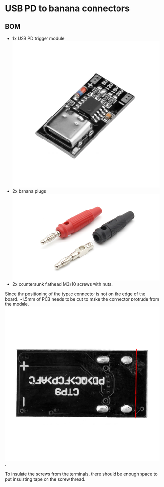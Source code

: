 # USB PD to banana connectors
## BOM
 - 1x USB PD trigger module ![usb trigger](trigger.jpg)
 - 2x banana plugs ![banana plug](banana.jpg)
 - 2x countersunk flathead M3x10 screws with nuts.

Since the positioning of the typec connector is not on the edge of the board, ~1.5mm of PCB needs to be cut to make the connector protrude from the module. ![cut](cut.jpg).

To insulate the screws from the terminals, there should be enough space to put insulating tape on the screw thread.

